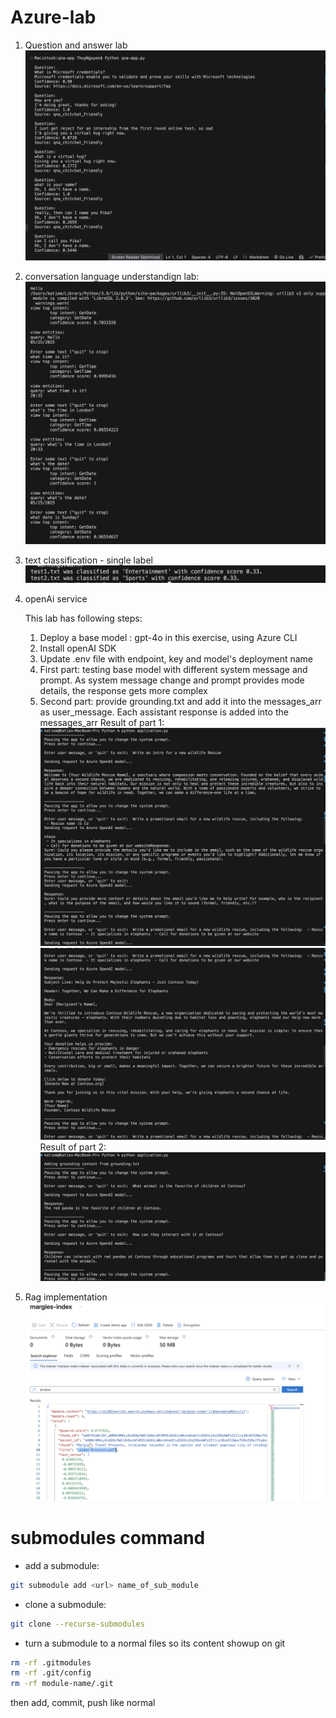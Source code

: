# Azure-lab

1. Question and answer lab
![alt text](qna.png)

2. conversation language understandign lab: 
![alt text](clu.png)

3. text classification - single label
![alt text](classification.png)

4. openAi service

    This lab has following steps: 
    1. Deploy a base model : gpt-4o in this exercise, using Azure CLI
    2. Install openAI SDK
    3. Update .env file with endpoint, key and model's deployment name
    4. First part: testing base model with different system message and prompt. As system message change and prompt provides mode details, the response gets more complex 
    5. Second part: provide grounding.txt and add it into the messages_arr as user_message. Each assistant response is added into the messages_arr
Result of part 1: 
![alt text](openAI1.png)
![alt text](openAI2.png)
Result of part 2: 
![alt text](openAI3.png)
5. Rag implementation
![alt text](mslearn-openai/Labfiles/02-use-own-data/result.png)
#  submodules command
- add a submodule:
```bash
git submodule add <url> name_of_sub_module
```
- clone a submodule:
```bash
git clone --recurse-submodules
```
- turn a submodule to a normal files so its content showup on git
```bash
rm -rf .gitmodules
rm -rf .git/config
rm -rf module-name/.git
```
then add, commit, push like normal